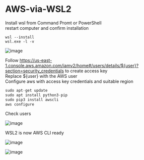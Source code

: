 # AWS-via-WSL2

Install wsl from Command Promt or PowerShell <br>
restart computer and confirm installation<br>
```
wsl --install
wsl.exe -l -v
```
![image](https://github.com/qaswarh/AWS-via-WSL2/assets/47313728/7f578c50-ec27-45b0-835d-ad841110a0cf)

Follow https://us-east-1.console.aws.amazon.com/iamv2/home#/users/details/${user}?section=security_credentials to create access key<br>
Replace ${user} with the AWS user<br>
Configure aws with access key credentials and suitable region<br>
```php
sudo apt-get update
sudo apt install python3-pip
sudo pip3 install awscli
aws configure
```
Check users<br>

![image](https://github.com/qaswarh/AWS-via-WSL2/assets/47313728/cfe07e67-9dab-462d-b0c8-eb9988b9763c)

WSL2 is now AWS CLI ready<br>

![image](https://github.com/qaswarh/AWS-via-WSL2/assets/47313728/1e10a2f0-aeef-44a2-af1b-ea18ff7cb114)

![image](https://github.com/qaswarh/AWS-via-WSL2/assets/47313728/45c2741a-7c4d-485d-94c4-7cdd58425bca)



